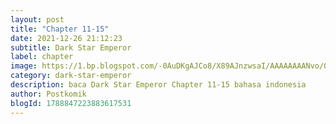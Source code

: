 ```yaml
---
layout: post 
title: "Chapter 11-15"
date: 2021-12-26 21:12:23
subtitle: Dark Star Emperor
label: chapter
image: https://1.bp.blogspot.com/-0AuDKgAJCo8/X89AJnzwsaI/AAAAAAAANvo/0sjjbLSEphciiQ1IBWZLAjuDMTbfUNwfwCLcBGAsYHQ/s72-c/dark-star-emperor-023979-33e1Y1YZ.jpg
category: dark-star-emperor
description: baca Dark Star Emperor Chapter 11-15 bahasa indonesia 
author: Postkomik
blogId: 1788847223883617531
---
```

